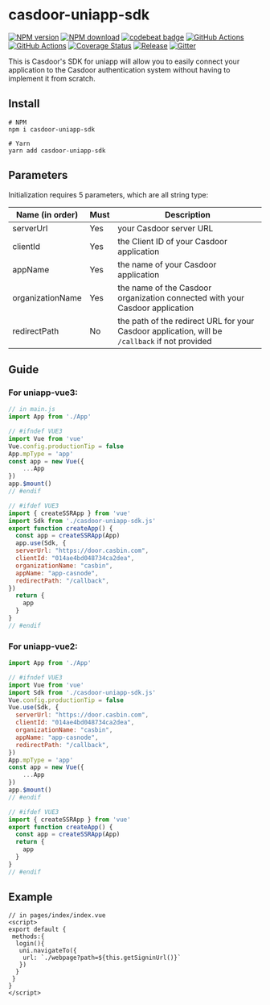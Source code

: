 # casdoor-uniapp-sdk

[![NPM version][npm-image]][npm-url]
[![NPM download][download-image]][download-url]
[![codebeat badge](https://codebeat.co/badges/6f2ad052-7fc8-42e1-b40f-0ca2648530c2)](https://codebeat.co/projects/github-com-casdoor-casdoor-uniapp-sdk-master)
[![GitHub Actions](https://github.com/casdoor/casdoor-uniapp-sdk/actions/workflows/release.yml/badge.svg)](https://github.com/casdoor/casdoor-uniapp-sdk/actions/workflows/release.yml)
[![GitHub Actions](https://github.com/casdoor/casdoor-uniapp-sdk/actions/workflows/build.yml/badge.svg)](https://github.com/casdoor/casdoor-uniapp-sdk/actions/workflows/build.yml)
[![Coverage Status](https://codecov.io/gh/casdoor/casdoor-uniapp-sdk/branch/master/graph/badge.svg)](https://codecov.io/gh/casdoor/casdoor-uniapp-sdk)
[![Release](https://img.shields.io/github/release/casdoor/casdoor-uniapp-sdk.svg)](https://github.com/casdoor/casdoor-uniapp-sdk/releases/latest)
[![Gitter](https://badges.gitter.im/Join%20Chat.svg)](https://gitter.im/casbin/casdoor)

[npm-image]: https://img.shields.io/npm/v/casdoor-uniapp-sdk.svg?style=flat-square
[npm-url]: https://npmjs.com/package/casdoor-uniapp-sdk
[download-image]: https://img.shields.io/npm/dm/casdoor-uniapp-sdk.svg?style=flat-square
[download-url]: https://npmjs.com/package/casdoor-uniapp-sdk

This is Casdoor's SDK for uniapp will allow you to easily connect your application to the Casdoor authentication system
without having to implement it from scratch.

## Install

~~~shell script
# NPM
npm i casdoor-uniapp-sdk

# Yarn
yarn add casdoor-uniapp-sdk
~~~

## Parameters

Initialization requires 5 parameters, which are all string type:

| Name (in order)  | Must | Description                                         |
| ---------------- | ---- | --------------------------------------------------- |
| serverUrl  | Yes  | your Casdoor server URL               |
| clientId         | Yes  | the Client ID of your Casdoor application                        |
| appName           | Yes  | the name of your Casdoor application |
| organizationName     | Yes  | the name of the Casdoor organization connected with your Casdoor application                    |
| redirectPath     | No  | the path of the redirect URL for your Casdoor application, will be `/callback` if not provided              |


## Guide

### For uniapp-vue3:

```javascript
// in main.js
import App from './App'

// #ifndef VUE3
import Vue from 'vue'
Vue.config.productionTip = false
App.mpType = 'app'
const app = new Vue({
    ...App
})
app.$mount()
// #endif

// #ifdef VUE3
import { createSSRApp } from 'vue'
import Sdk from './casdoor-uniapp-sdk.js'
export function createApp() {
  const app = createSSRApp(App)
  app.use(Sdk, {
  serverUrl: "https://door.casbin.com",
  clientId: "014ae4bd048734ca2dea",
  organizationName: "casbin",
  appName: "app-casnode",
  redirectPath: "/callback",
})
  return {
    app
  }
}
// #endif
```

### For uniapp-vue2:

```javascript
import App from './App'

// #ifndef VUE3
import Vue from 'vue'
import Sdk from './casdoor-uniapp-sdk.js'
Vue.config.productionTip = false
Vue.use(Sdk, {
  serverUrl: "https://door.casbin.com",
  clientId: "014ae4bd048734ca2dea",
  organizationName: "casbin",
  appName: "app-casnode",
  redirectPath: "/callback",
})
App.mpType = 'app'
const app = new Vue({
    ...App
})
app.$mount()
// #endif

// #ifdef VUE3
import { createSSRApp } from 'vue'
export function createApp() {
  const app = createSSRApp(App)
  return {
    app
  }
}
// #endif
```

## Example

```vue
// in pages/index/index.vue
<script>
export default {
 methods:{
  login(){				
   uni.navigateTo({
    url: `./webpage?path=${this.getSigninUrl()}`
   })
  }
 }
}
</script>
```
